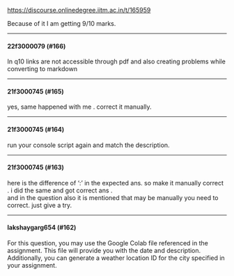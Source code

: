 https://discourse.onlinedegree.iitm.ac.in/t/165959

Because of it I am getting 9/10 marks.</p><hr>

<h4>22f3000079 (#166)</h4>
<p>In q10 links are not accessible through pdf and also creating problems while converting to markdown</p><hr>

<h4>21f3000745 (#165)</h4>
<p>yes, same happened with me . correct it manually.</p><hr>

<h4>21f3000745 (#164)</h4>
<p>run your console script again and match the description.</p><hr>

<h4>21f3000745 (#163)</h4>
<p>here is the difference of  ‘:’ in the expected ans. so make it manually correct . i did the same and got correct ans .<br/>
and in the question also it is mentioned that may be manually you need to correct. just give a try.</p><hr>

<h4>lakshaygarg654 (#162)</h4>
<p>For this question, you may use the Google Colab file referenced in the assignment. This file will provide you with the date and description. Additionally, you can generate a weather location ID for the city specified in your assignment.